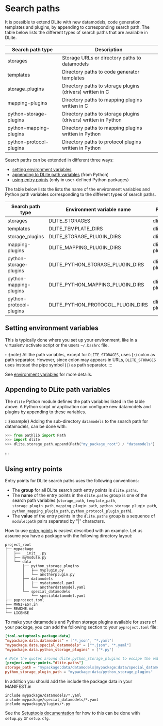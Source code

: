 Search paths
============
It is possible to extend DLite with new datamodels, code generation templates and plugins, by appending to corresponding search path.  The table below lists the different types of search paths that are available in DLite.

| Search path type        | Description                                                    |
|-------------------------|----------------------------------------------------------------|
| storages                | Storage URLs or directory paths to datamodels                  |
| templates               | Directory paths to code generator templates                    |
| storage_plugins         | Directory paths to storage plugins (drivers) written in C      |
| mapping-plugins         | Directory paths to mapping plugins written in C                |
| python-storage-plugins  | Directory paths to storage plugins (drivers) written in Python |
| python-mapping-plugins  | Directory paths to mapping plugins written in Python           |
| python-protocol-plugins | Directory paths to protocol plugins written in Python          |

Search paths can be extended in different three ways:
* [setting environment variables]
* [appending to DLite path variables] (from Python)
* [using entry points] (only in user-defined Python packages)

The table below lists the lists the name of the environment variables and Python path variables corresponding to the different types of search paths.

| Search path type        | Environment variable name         | Python variable name              |
|-------------------------|-----------------------------------|-----------------------------------|
| storages                | DLITE_STORAGES                    | dlite.storage_path                |
| templates               | DLITE_TEMPLATE_DIRS               | dlite.template_path               |
| storage_plugins         | DLITE_STORAGE_PLUGIN_DIRS         | dlite.storage_plugin_path         |
| mapping-plugins         | DLITE_MAPPING_PLUGIN_DIRS         | dlite.mapping-plugin_path         |
| python-storage-plugins  | DLITE_PYTHON_STORAGE_PLUGIN_DIRS  | dlite.python-storage-plugin_path  |
| python-mapping-plugins  | DLITE_PYTHON_MAPPING_PLUGIN_DIRS  | dlite.python-mapping-plugin_path  |
| python-protocol-plugins | DLITE_PYTHON_PROTOCOL_PLUGIN_DIRS | dlite.python-protocol-plugin_path |


Setting environment variables
-----------------------------
This is typically done where you set up your environment, like in a virtualenv activate script or the users `~/.bashrc` file.

:::{note}
All the path variables, except for `DLITE_STORAGES`, uses (`:`) colon as path separator.
However, since colon may appears in URLs, `DLITE_STORAGES` uses instead the pipe symbol (`|`) as path separator.
:::

See [environment variables] for more details.


Appending to DLite path variables
---------------------------------
The `dlite` Python module defines the path variables listed in the table above.
A Python script or application can configure new datamodels and plugins by appending to these variables.

:::{example}
Adding the sub-directory `datamodels` to the search path for datamodels, can be done with:

```python
>>> from pathlib import Path
>>> import dlite
>>> dlite.storage_path.append(Path("my_package_root") / "datamodels")
```
:::


Using entry points
------------------
Entry points for DLite search paths uses the following conventions:

* The **group** for all DLite search path entry points is `dlite.paths`.
* The **name** of the entry points in the `dlite.paths` group is one of the search path variables (`storage_path`, `template_path`, `storage_plugin_path`, `mapping_plugin_path`,
`python_storage_plugin_path`, `python_mapping_plugin_path`, `python_protocol_plugin_path`).
* The **value** of the entry points in the `dlite.paths` group is a sequence of `module:path` pairs separated by "|" characters.

How to use [entry points] is easiest described with an example.
Let us assume you have a package with the following directory layout:

```
project_root
├── mypackage
│   ├── __init__.py
│   ├── mymodule.py
│   └── data
│       ├── python_storage_plugins
│       │   ├── myplugin.py
│       │   └── anotherplugin.py
│       ├── datamodels
│       │   ├── mydatamodel.yaml
│       │   └── anotherdatamodel.yaml
│       └── special_datamodels
│           └── specialdatamodel.yaml
├── pyproject.toml
├── MANIFEST.in
├── README.md
└── LICENSE
```

To make your datamodels and Python storage plugins available for users of your package, you can add the following section to your `pyproject.toml` file:

```toml
[tool.setuptools.package-data]
"mypackage.data.datamodels" = ["*.json", "*.yaml"]
"mypackage.data.special_datamodels" = ["*.json", "*.yaml"]
"mypackage.data.python_storage_plugins" = ["*.py"]

# Note the quotes around dlite.python_storage_plugins to escape the embedded dot
[project.entry-points."dlite.paths"]
storage_path = "mypackage:data/datamodels|mypackage:data/special_datamodels"
python_storage_plugin_path = "mypackage:data/python_storage_plugins"
```

In addition you should add the include the package data in your MANIFEST.in

```
include mypackage/datamodels/*.yaml
include mypackage/special_datamodels/*.yaml
include mypackage/plugins/*.py
```

See the [Setuptools documentation] for how to this can be done with `setup.py` or `setup.cfg`.



[setting environment variables]: #setting-environment-variables
[appending to DLite path variables]: #appending-to-dlite-path-variables
[using entry points]: #using-entry-points
[environment variables]: https://sintef.github.io/dlite/user_guide/environment_variables.html
[entry points]: https://setuptools.pypa.io/en/latest/userguide/entry_point.html
[Setuptools documentation]: https://setuptools.pypa.io/en/latest/userguide/index.html
